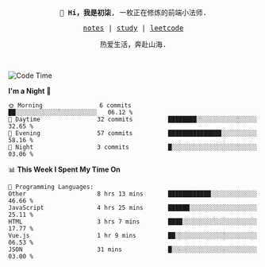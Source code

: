<p align="center">
  <samp>
    <span><strong>👋 Hi，我是初柒</strong>,</span>
    <span>一枚正在修炼的前端小法师.</span>
  </samp>
</p>

<p align="center">
  <samp>
    <a href="https://www.wolai.com/dec-seven/wyPFvMTwAcD9muc6RMfThB">notes</a> |
    <a href="https://github.com/dec-seven/fe-study">study</a> |
    <a href="https://leetcode.cn/u/dec-seven/">leetcode</a>
  </samp>
</p>
<p align="center">
  <samp>
    <span>热爱生活，奔赴山海.</span>
  </samp>
</p>
<br>

<!--START_SECTION:waka-->
![Code Time](http://img.shields.io/badge/Code%20Time-1%2C112%20hrs%2034%20mins-blue)

**I'm a Night 🦉** 

```text
🌞 Morning                6 commits           ██░░░░░░░░░░░░░░░░░░░░░░░   06.12 % 
🌆 Daytime                32 commits          ████████░░░░░░░░░░░░░░░░░   32.65 % 
🌃 Evening                57 commits          ███████████████░░░░░░░░░░   58.16 % 
🌙 Night                  3 commits           █░░░░░░░░░░░░░░░░░░░░░░░░   03.06 % 
```


📊 **This Week I Spent My Time On** 

```text
💬 Programming Languages: 
Other                    8 hrs 13 mins       ████████████░░░░░░░░░░░░░   46.66 % 
JavaScript               4 hrs 25 mins       ██████░░░░░░░░░░░░░░░░░░░   25.11 % 
HTML                     3 hrs 7 mins        ████░░░░░░░░░░░░░░░░░░░░░   17.77 % 
Vue.js                   1 hr 9 mins         ██░░░░░░░░░░░░░░░░░░░░░░░   06.53 % 
JSON                     31 mins             █░░░░░░░░░░░░░░░░░░░░░░░░   03.00 % 
```


<!--END_SECTION:waka-->

